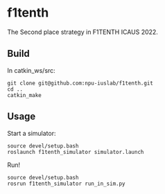 # f1tenth

The Second place strategy in F1TENTH ICAUS 2022.

## Build
In catkin_ws/src:
```
git clone git@github.com:npu-iuslab/f1tenth.git
cd ..
catkin_make
```

## Usage
Start a simulator:
```
source devel/setup.bash
roslaunch f1tenth_simulator simulator.launch

```

Run!
```
source devel/setup.bash
rosrun f1tenth_simulator run_in_sim.py
```
